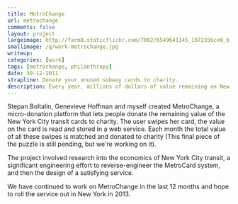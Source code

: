 ```yaml
---
title: MetroChange
url: metrochange
comments: false
layout: project
largeimage: http://farm8.staticflickr.com/7002/6549641145_1072356ce0_b_d.jpg
smallimage: /g/work-metrochange.jpg
writeup: 
categories: [work]
tags: [metrochange, philanthropy]
date: 30-12-2011
strapline: Donate your unused subway cards to charity.
description: Every year, millions of dollars of value remaining on New York City transit cards is lost or discarded. What if that value could be put to an alternative use?  
---
```

Stepan Boltalin, Genevieve Hoffman and myself created MetroChange, a micro-donation platform that lets people donate the remaining value of the New York City transit cards to charity. The user swipes her card, the value on the card is read and stored in a web service. Each month the total value of all these swipes is matched and donated to charity (This final piece of the puzzle is still pending, but we're working on it).

The project involved research into the economics of New York City transit, a significant engineering effort to reverse-engineer the MetroCard system, and then the design of a satisfying service.

We have continued to work on MetroChange in the last 12 months and hope to roll the service out in New York in 2013.